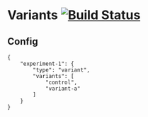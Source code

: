 # Variants [![Build Status](https://travis-ci.org/heldtogether/variants.svg)](https://travis-ci.org/heldtogether/variants)


## Config

	{
		"experiment-1": {
			"type": "variant",
			"variants": [
				"control",
				"variant-a"
			]
		}
	}
